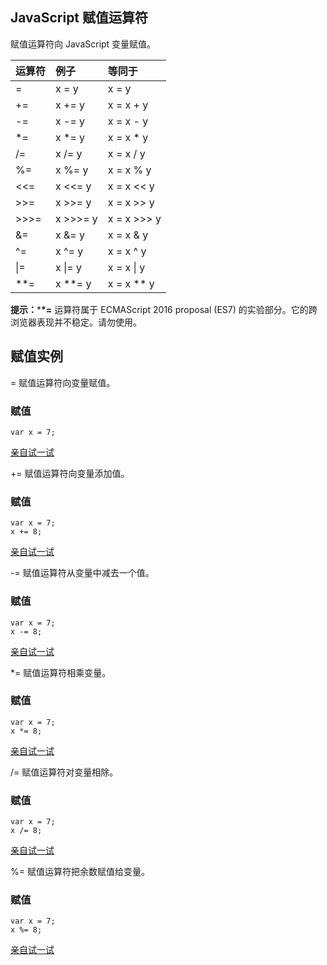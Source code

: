 ## JavaScript 赋值运算符

赋值运算符向 JavaScript 变量赋值。

| 运算符 | 例子     | 等同于      |
| :----- | :------- | :---------- |
| =      | x = y    | x = y       |
| +=     | x += y   | x = x + y   |
| -=     | x -= y   | x = x - y   |
| *=     | x *= y   | x = x * y   |
| /=     | x /= y   | x = x / y   |
| %=     | x %= y   | x = x % y   |
| <<=    | x <<= y  | x = x << y  |
| >>=    | x >>= y  | x = x >> y  |
| >>>=   | x >>>= y | x = x >>> y |
| &=     | x &= y   | x = x & y   |
| ^=     | x ^= y   | x = x ^ y   |
| \|=    | x \|= y  | x = x \| y  |
| **=    | x **= y  | x = x ** y  |

**提示：*****\*=** 运算符属于 ECMAScript 2016 proposal (ES7) 的实验部分。它的跨浏览器表现并不稳定。请勿使用。

## 赋值实例

= 赋值运算符向变量赋值。

### 赋值

```
var x = 7;
```

[亲自试一试](https://www.w3school.com.cn/tiy/t.asp?f=js_assignment_equal)

+= 赋值运算符向变量添加值。

### 赋值

```
var x = 7;
x += 8; 
```

[亲自试一试](https://www.w3school.com.cn/tiy/t.asp?f=js_assignment_plusequal)

-= 赋值运算符从变量中减去一个值。

### 赋值

```
var x = 7;
x -= 8; 
```

[亲自试一试](https://www.w3school.com.cn/tiy/t.asp?f=js_assignment_minusequal)

*= 赋值运算符相乘变量。

### 赋值

```
var x = 7;
x *= 8; 
```

[亲自试一试](https://www.w3school.com.cn/tiy/t.asp?f=js_assignment_multiplicationequal)

/= 赋值运算符对变量相除。

### 赋值

```
var x = 7;
x /= 8; 
```

[亲自试一试](https://www.w3school.com.cn/tiy/t.asp?f=js_assignment_divideequal)

%= 赋值运算符把余数赋值给变量。

### 赋值

```
var x = 7;
x %= 8; 
```

[亲自试一试](https://www.w3school.com.cn/tiy/t.asp?f=js_assignment_modulusequal)
